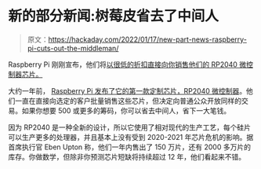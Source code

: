# 新的部分新闻:树莓皮省去了中间人

> 原文：<https://hackaday.com/2022/01/17/new-part-news-raspberry-pi-cuts-out-the-middleman/>

Raspberry Pi 刚刚宣布，他们将[以很低的折扣直接向你销售他们的 RP2040 微控制器芯片。](https://www.raspberrypi.com/news/raspberry-pi-direct-buy-rp2040-in-bulk-from-just-0-70/)

大约一年前， [Raspberry Pi 发布了它的第一款定制芯片，RP2040 微控制器](https://hackaday.com/2021/01/20/raspberry-pi-enters-microcontroller-game-with-4-pico/)。他们一直在直接向选定的客户批量销售这些芯片，但决定向普通公众开放同样的交易。如果你想要 500 或更多的筹码，你可以省去中间人，省下一大笔钱。

因为 RP2040 是一种全新的设计，所以它使用了相对现代的生产工艺，每个硅片可以生产更多的处理器，并且基本上没有受到 2020-2021 年芯片危机的影响。据首席执行官 Eben Upton 称，他们一年内售出了 150 万片，还有 2000 多万片的库存。你做数学，但除非你预测芯片短缺将持续超过 12 年，他们看起来不错。